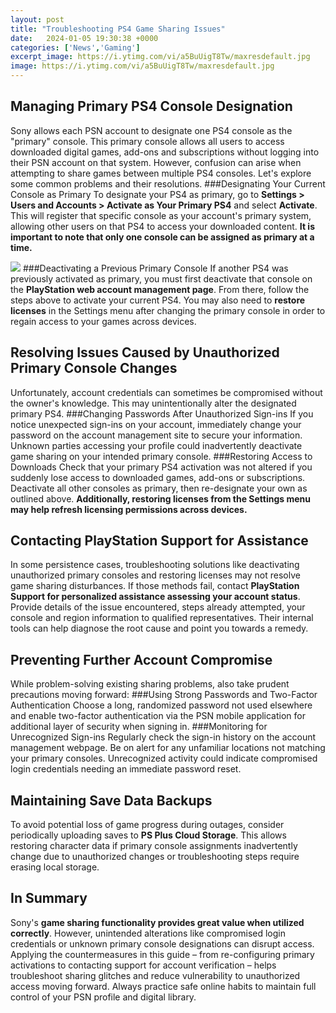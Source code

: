 ```yaml
---
layout: post
title: "Troubleshooting PS4 Game Sharing Issues"
date:   2024-01-05 19:30:38 +0000
categories: ['News','Gaming']
excerpt_image: https://i.ytimg.com/vi/a5BuUigT8Tw/maxresdefault.jpg
image: https://i.ytimg.com/vi/a5BuUigT8Tw/maxresdefault.jpg
---
```


## Managing Primary PS4 Console Designation 
Sony allows each PSN account to designate one PS4 console as the "primary" console. This primary console allows all users to access downloaded digital games, add-ons and subscriptions without logging into their PSN account on that system. However, confusion can arise when attempting to share games between multiple PS4 consoles. Let's explore some common problems and their resolutions.
###Designating Your Current Console as Primary
To designate your PS4 as primary, go to **Settings > Users and Accounts > Activate as Your Primary PS4** and select **Activate**. This will register that specific console as your account's primary system, allowing other users on that PS4 to access your downloaded content. **It is important to note that only one console can be assigned as primary at a time.**

![](https://gameserrors.com/wp-content/uploads/2014/11/shareplay-ps4.jpg)
###Deactivating a Previous Primary Console 
If another PS4 was previously activated as primary, you must first deactivate that console on the **PlayStation web account management page**. From there, follow the steps above to activate your current PS4. You may also need to **restore licenses** in the Settings menu after changing the primary console in order to regain access to your games across devices. 
## Resolving Issues Caused by Unauthorized Primary Console Changes
Unfortunately, account credentials can sometimes be compromised without the owner's knowledge. This may unintentionally alter the designated primary PS4.
###Changing Passwords After Unauthorized Sign-ins
If you notice unexpected sign-ins on your account, immediately change your password on the account management site to secure your information. Unknown parties accessing your profile could inadvertently deactivate game sharing on your intended primary console. 
###Restoring Access to Downloads 
Check that your primary PS4 activation was not altered if you suddenly lose access to downloaded games, add-ons or subscriptions. Deactivate all other consoles as primary, then re-designate your own as outlined above. **Additionally, restoring licenses from the Settings menu may help refresh licensing permissions across devices.**
## Contacting PlayStation Support for Assistance
In some persistence cases, troubleshooting solutions like deactivating unauthorized primary consoles and restoring licenses may not resolve game sharing disturbances. If those methods fail, contact **PlayStation Support for personalized assistance assessing your account status**. Provide details of the issue encountered, steps already attempted, your console and region information to qualified representatives. Their internal tools can help diagnose the root cause and point you towards a remedy.
## Preventing Further Account Compromise
While problem-solving existing sharing problems, also take prudent precautions moving forward:
###Using Strong Passwords and Two-Factor Authentication 
Choose a long, randomized password not used elsewhere and enable two-factor authentication via the PSN mobile application for additional layer of security when signing in. 
###Monitoring for Unrecognized Sign-ins
Regularly check the sign-in history on the account management webpage. Be on alert for any unfamiliar locations not matching your primary consoles. Unrecognized activity could indicate compromised login credentials needing an immediate password reset.
## Maintaining Save Data Backups
To avoid potential loss of game progress during outages, consider periodically uploading saves to **PS Plus Cloud Storage**. This allows restoring character data if primary console assignments inadvertently change due to unauthorized changes or troubleshooting steps require erasing local storage.  
## In Summary
Sony's **game sharing functionality provides great value when utilized correctly**. However, unintended alterations like compromised login credentials or unknown primary console designations can disrupt access. Applying the countermeasures in this guide – from re-configuring primary activations to contacting support for account verification – helps troubleshoot sharing glitches and reduce vulnerability to unauthorized access moving forward. Always practice safe online habits to maintain full control of your PSN profile and digital library.